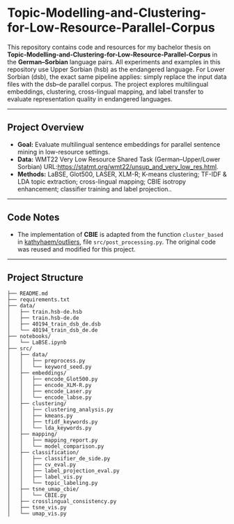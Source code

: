 # Topic-Modelling-and-Clustering-for-Low-Resource-Parallel-Corpus

This repository contains code and resources for my bachelor thesis on **Topic-Modelling-and-Clustering-for-Low-Resource-Parallel-Corpus** in the **German–Sorbian** language pairs.
All experiments and examples in this repository use Upper Sorbian (hsb) as the endangered language.
For Lower Sorbian (dsb), the exact same pipeline applies: simply replace the input data files with the dsb–de parallel corpus.
The project explores multilingual embeddings, clustering, cross-lingual mapping, and label transfer to evaluate representation quality in endangered languages.

---

## Project Overview
- **Goal:** Evaluate multilingual sentence embeddings for parallel sentence mining in low-resource settings.  
- **Data:** WMT22 Very Low Resource Shared Task (German–Upper/Lower Sorbian) URL:https://statmt.org/wmt22/unsup_and_very_low_res.html.  
- **Methods:** LaBSE, Glot500, LASER, XLM-R; K-means clustering; TF-IDF & LDA topic extraction; cross-lingual mapping; CBIE isotropy enhancement; classifier training and label projection..  

---
## Code Notes
- The implementation of **CBIE** is adapted from the function `cluster_based` in  [kathyhaem/outliers](https://github.com/kathyhaem/outliers), file `src/post_processing.py`. The original code was reused and modified for this project.

---
## Project Structure

```
├── README.md
├── requirements.txt
├── data/
│   ├── train.hsb-de.hsb
│   ├── train.hsb-de.de
│   ├── 40194_train_dsb_de.dsb
│   └── 40194_train_dsb_de.de
├── notebooks/
│   └── LaBSE.ipynb
├── src/
│   ├── data/
│   │   ├── preprocess.py
│   │   └── keyword_seed.py
│   ├── embeddings/
│   │   ├── encode_Glot500.py
│   │   ├── encode_XLM-R.py
│   │   ├── encode_Laser.py
│   │   └── encode_labse.py
│   ├── clustering/
│   │   ├── clustering_analysis.py
│   │   ├── kmeans.py
│   │   ├── tfidf_keywords.py
│   │   └── lda_keywords.py
│   ├── mapping/
│   │   ├── mapping_report.py
│   │   └── model_comparison.py
│   ├── classification/
│   │   ├── classifier_de_side.py
│   │   ├── cv_eval.py
│   │   ├── label_projection_eval.py
│   │   ├── label_vis.py
│   │   └── topic_labeling.py
│   ├── tsne_umap_cbie/
│   │   └── CBIE.py
│   ├── crosslingual_consistency.py
│   ├── tsne_vis.py
│   └── umap_vis.py
```
